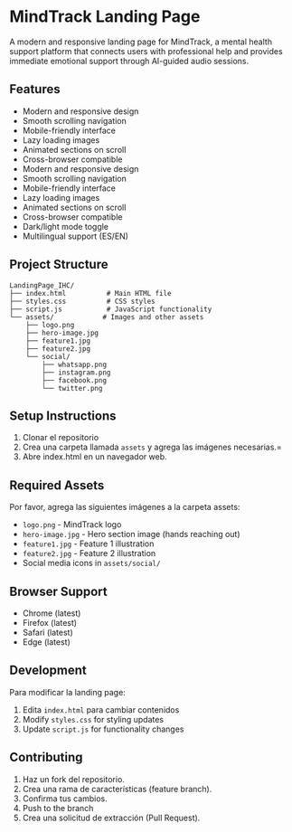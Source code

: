 # MindTrack Landing Page

A modern and responsive landing page for MindTrack, a mental health support platform that connects users with professional help and provides immediate emotional support through AI-guided audio sessions.

## Features

- Modern and responsive design
- Smooth scrolling navigation
- Mobile-friendly interface
- Lazy loading images
- Animated sections on scroll
- Cross-browser compatible
- Modern and responsive design
- Smooth scrolling navigation
- Mobile-friendly interface
- Lazy loading images
- Animated sections on scroll
- Cross-browser compatible
- Dark/light mode toggle
- Multilingual support (ES/EN)

## Project Structure

```
LandingPage_IHC/
├── index.html          # Main HTML file
├── styles.css          # CSS styles
├── script.js           # JavaScript functionality
└── assets/            # Images and other assets
    ├── logo.png
    ├── hero-image.jpg
    ├── feature1.jpg
    ├── feature2.jpg
    └── social/
        ├── whatsapp.png
        ├── instagram.png
        ├── facebook.png
        └── twitter.png
```

## Setup Instructions

1. Clonar el repositorio
2. Crea una carpeta llamada `assets` y agrega las imágenes necesarias.=
3. Abre index.html en un navegador web.

## Required Assets

Por favor, agrega las siguientes imágenes a la carpeta assets:

- `logo.png` - MindTrack logo
- `hero-image.jpg` - Hero section image (hands reaching out)
- `feature1.jpg` - Feature 1 illustration
- `feature2.jpg` - Feature 2 illustration
- Social media icons in `assets/social/`

## Browser Support

- Chrome (latest)
- Firefox (latest)
- Safari (latest)
- Edge (latest)

## Development

Para modificar la landing page:

1. Edita `index.html` para cambiar contenidos
2. Modify `styles.css` for styling updates
3. Update `script.js` for functionality changes

## Contributing

1. Haz un fork del repositorio.
2. Crea una rama de características (feature branch).
3. Confirma tus cambios.
4. Push to the branch
5. Crea una solicitud de extracción (Pull Request). 
